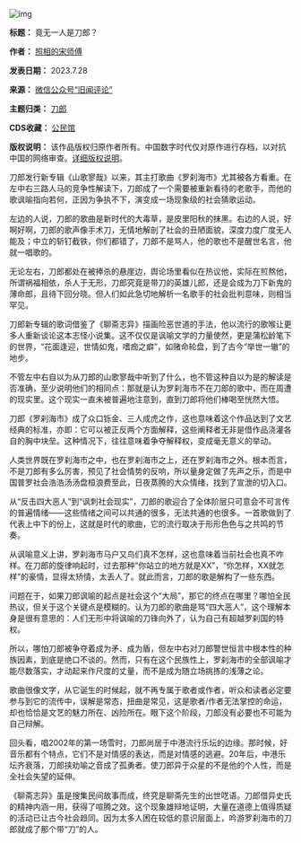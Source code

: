 ![img](https://chinadigitaltimes.net/chinese/files/2023/07/post-698808-64c5e6b733b36.)




**标题：** 竟无一人是刀郎？  

**作者：** [照相的宋师傅](https://chinadigitaltimes.net/space/宋志标)  

**发表日期：** 2023.7.28  

**来源：** [微信公众号“旧闻评论”](https://mp.weixin.qq.com/s/g0-8U0QvHAl-EKLB7ucUmw)  

**主题归类：** [刀郎](https://chinadigitaltimes.net/space/刀郎)  

**CDS收藏：** [公民馆](https://chinadigitaltimes.net/space/%E5%85%AC%E6%B0%91%E9%A6%86)  

**版权说明：** 该作品版权归原作者所有。中国数字时代仅对原作进行存档，以对抗中国的网络审查。[详细版权说明](https://chinadigitaltimes.net/chinese/copyright)。


刀郎发行新专辑《山歌寥哉》以来，其主打歌曲《罗刹海市》尤其被各方看重。在左中右三路人马的竞争性解读下，刀郎成了一个需要被重新看待的老歌手，而他的歌讽喻指向若何，正因为争执不下，演变成一场现象级的社会猜歌运动。


左边的人说，刀郎的歌曲是新时代的大毒草，是皮里阳秋的抹黑。右边的人说，好啊好啊，刀郎的歌声像手术刀，无情地解剖了社会的丑陋面貌，深度力度广度无人能及；中立的斩钉截铁，你们都错了，刀郎不是骂人，他的歌也不是醒世名言，他就一唱歌的。


无论左右，刀郎都处在被捧杀的悬崖边，舆论场里看似在热议他，实际在煎熬他，所谓祸福相依，杀人于无形，刀郎究竟是带刀的英雄儿郎，还是会成为刀下新鬼的薄命郎，且待下回分晓。但人们如此急切地解析一名歌手的社会批判意味，则相当罕见。


刀郎新专辑的歌词借鉴了《聊斋志异》描画险恶世道的手法，他以流行的歌喉让更多人重新谈论这本志怪小说集。这不仅仅是讽喻文学的力量使然，更是蒲松龄笔下的世界，“花面逢迎，世情如鬼，嗜痂之癖”，如赌命轮盘，到了古今“举世一辙”的地步。


不管左中右自以为从刀郎的山歌寥哉中听到了什么，也不管这种自以为是的解读是否准确，至少说明他们的相同点：那就是认为罗刹海市不在刀郎的歌中，而在周遭的现实里。这个现实一直未被普遍地注意到，直到刀郎将他们棒喝至恍然大悟。


刀郎《罗刹海市》成了众口铄金、三人成虎之作，这也意味着这个作品达到了文艺经典的标准，亦即：它可以被正反两个方面解释，这些阐释者无非是借作品浇灌各自的胸中块垒。这种情况下，往往意味着争夺解释权，变成毫无意义的举动。


人类世界既在罗刹海市之中，也在罗刹海市之上，还在罗刹海市之外。根本而言，不是刀郎有多么厉害，预见了社会情势的反响，所以量身定做了先声之乐，而是中国普罗社会浩浩汤汤盘桓浪费至此，日夜蒸腾的大众情绪，找到了宣泄的切入口。


从“反击四大恶人”到“讽刺社会现实”，刀郎的歌迎合了全体阶层只可意会不可言传的普遍情绪——这些情绪之间可以共通的很多，无法共通的也很多。一首歌做到了代表上中下的份上，这就是时代的歌曲，它的流行取决于形形色色与之共鸣的节奏。


从讽喻意义上讲，罗刹海市马户又鸟们真不怎样，这也意味着当前社会也真不咋样。在刀郎的旋律响起时，过去那种“你站立的地方就是XX”，“你怎样，XX就怎样”的豪情，显得太矫情，太丢人了。就此而言，刀郎的歌是解构了一些东西。


问题在于，如果刀郎讽喻的起点是社会这个“大局”，那它的终点在哪里？哪怕全民热议，但关于这个关键点是模糊的。认为刀郎的歌曲是骂“四大恶人”，这个理解本身是很有意思的：人们无形中将讽喻的刀锋向外了，认为自己有超越罗刹国的特权。


所以，哪怕刀郎被争夺着成为矛、成为盾，但左中右对刀郎警世恒言中根本性的种族因素，到底是绝口不谈的。然而，只有在这个民族性上，罗刹海市的全部讽喻才能尽数落实，才动起来作尺度的丈量，而不是成为随立场挑拣的浅薄之论。


歌曲很像文字，从它诞生的时候起，就不再专属于歌者或作者，听众和读者必定要参与到它的流传中，误解是常态，扭曲是常见，这是歌者/作者无法掌控的命运，却也恰恰是文艺的魅力所在、凶险所在。眼下这个阶段，刀郎没有必要也不可能为自己辩解。


回头看，唱2002年的第一场雪时，刀郎尚居于中港流行乐坛的边缘。那时候，好音乐都有个特点，它们不是对情感的表达，而是对情感的逃避。20年后，中港乐坛齐衰落，刀郎挟劝喻之音成了孤勇者。使刀郎异于众星的不是他的个人性，而是全社会失望的延伸。


《聊斋志异》虽是搜集民间故事而成，终究是聊斋先生的出世呓语。刀郎借异史氏的精神内涵一用，获得了喧腾之效。这个现象雄辩地证明，大量在道德上值得质疑的活动已让古今社会趋同。因为太多人困在较低的意识层面上，吟游罗刹海市的刀郎就成了那个带“刀”的人。

